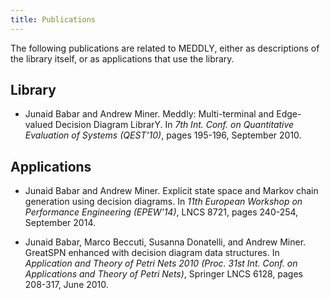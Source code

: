 ```yaml
---
title: Publications
---
```


The following publications are related to MEDDLY, 
either as descriptions of the library itself,
or as applications that use the library.

## Library

* Junaid Babar and Andrew Miner.
Meddly: Multi-terminal and Edge-valued Decision Diagram LibrarY.
In *7th Int. Conf. on Quantitative Evaluation of Systems (QEST'10)*,
pages 195-196,
September 2010.


## Applications

* Junaid Babar and Andrew Miner.
Explicit state space and Markov chain generation using decision
diagrams.
In *11th European Workshop on Performance Engineering (EPEW'14)*,
    LNCS 8721, pages 240-254, September 2014.

* Junaid Babar, Marco Beccuti, Susanna Donatelli, and Andrew Miner.
GreatSPN enhanced with decision diagram data structures.
In *Application and Theory of Petri Nets 2010 (Proc. 31st Int.
  Conf. on Applications and Theory of Petri Nets)*, 
  Springer LNCS 6128, pages 208-317,
  June 2010.
